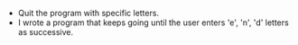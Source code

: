 - Quit the program with specific letters.  
- I wrote a program that keeps going until the user enters 'e', 'n', 'd' letters as successive.
